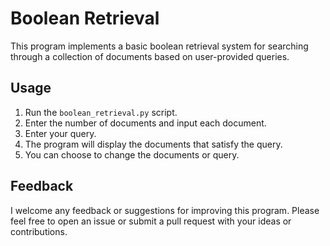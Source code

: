 # Boolean Retrieval

This program implements a basic boolean retrieval system for searching through a collection of documents based on user-provided queries.

## Usage

1. Run the `boolean_retrieval.py` script.
2. Enter the number of documents and input each document.
3. Enter your query.
4. The program will display the documents that satisfy the query.
5. You can choose to change the documents or query.

## Feedback

I welcome any feedback or suggestions for improving this program. Please feel free to open an issue or submit a pull request with your ideas or contributions.
